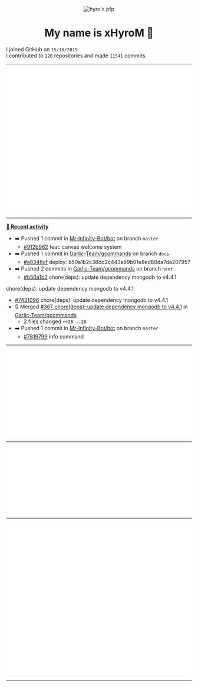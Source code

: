 <p align="center">
    <img src="https://avatars.githubusercontent.com/u/56601352" width="192" alt="hyro's pfp" />
    <h1 align="center">My name is xHyroM 👋</h1>
</p>

I joined GitHub on `15/10/2019`.  
I contributed to `120` repositories and made `11541` commits.  

___

<img src="https://github.com/xHyroM/xHyroM/blob/master/.cache/base.svg">

___

**[📰 Recent activity](https://github.com/xHyroM)**
* ➡️ Pushed 1 commit in [Mr-Infinity-Bot/bot](https://github.com/Mr-Infinity-Bot/bot) on branch `master`
  * [#912b962](https://github.com/Mr-Infinity-Bot/bot/commit/912b962) feat: canvas welcome system
* ➡️ Pushed 1 commit in [Garlic-Team/gcommands](https://github.com/Garlic-Team/gcommands) on branch `docs`
  * [#a8346cf](https://github.com/Garlic-Team/gcommands/commit/a8346cf) deploy: b50a1b2c38dd2c443a99b01e8ed80da7da207957
* ➡️ Pushed 2 commits in [Garlic-Team/gcommands](https://github.com/Garlic-Team/gcommands) on branch `next`
  * [#b50a1b2](https://github.com/Garlic-Team/gcommands/commit/b50a1b2) chore(deps): update dependency mongodb to v4.4.1

chore(deps): update dependency mongodb to v4.4.1
  * [#7421096](https://github.com/Garlic-Team/gcommands/commit/7421096) chore(deps): update dependency mongodb to v4.4.1
* 🔃 Merged [#367 chore(deps): update dependency mongodb to v4.4.1](https://github.com/Garlic-Team/gcommands/pull/367) in [Garlic-Team/gcommands](https://github.com/Garlic-Team/gcommands)
  * 2 files changed `++26 --26`
* ➡️ Pushed 1 commit in [Mr-Infinity-Bot/bot](https://github.com/Mr-Infinity-Bot/bot) on branch `master`
  * [#7819799](https://github.com/Mr-Infinity-Bot/bot/commit/7819799) info command


___

<img src="https://github.com/xHyroM/xHyroM/blob/master/.cache/isocalendar.svg">

___

<img src="https://github.com/xHyroM/xHyroM/blob/master/.cache/languages.svg">

___

<img src="https://github.com/xHyroM/xHyroM/blob/master/.cache/achievements.svg">

___